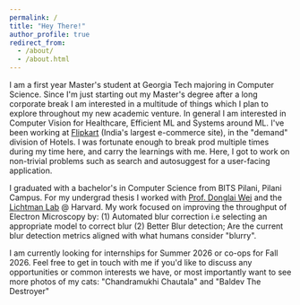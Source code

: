 ```yaml
---
permalink: /
title: "Hey There!"
author_profile: true
redirect_from: 
  - /about/
  - /about.html
---
```


I am a first year Master's student at Georgia Tech majoring in Computer Science. Since I'm just starting out my Master's degree after a long corporate break I am interested in a multitude of things which I plan to explore throughout my new academic venture. In general I am interested in Computer Vision for Healthcare, Efficient ML and Systems around ML. I've been working at [Flipkart](https://flipkart.com) (India's largest e-commerce site), in the "demand" division of Hotels. I was fortunate enough to break prod multiple times during my time here, and carry the learnings with me. Here, I got to work on non-trivial problems such as search and autosuggest for a user-facing application. 

I graduated with a bachelor's in Computer Science from BITS Pilani, Pilani Campus. For my undergrad thesis I worked with [Prof. Donglai Wei](https://donglaiw.github.io/) and the [Lichtman Lab](https://lichtmanlab.fas.harvard.edu/) @ Harvard. My work focused on improving the throughput of Electron Microscopy by: (1) Automated blur correction i.e selecting an appropriate model to correct blur (2) Better Blur detection; Are the current blur detection metrics aligned with what humans consider "blurry".

I am currently looking for internships for Summer 2026 or co-ops for Fall 2026. Feel free to get in touch with me if you'd like to discuss any opportunities or common interests we have, or most importantly want to see more photos of my cats: "Chandramukhi Chautala" and "Baldev The Destroyer"